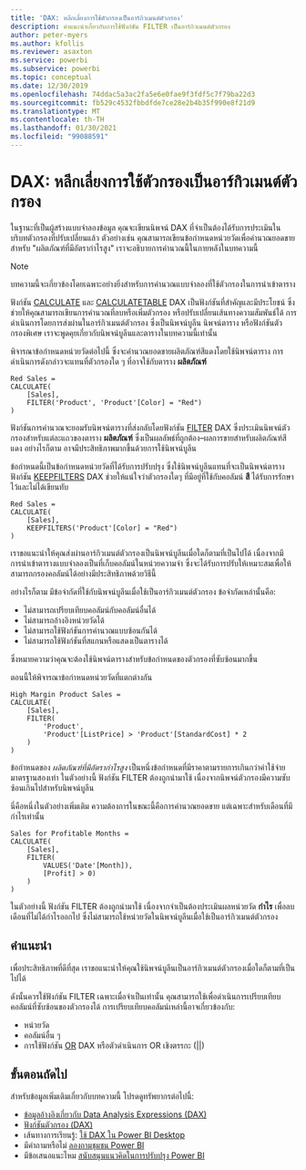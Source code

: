 ```yaml
---
title: 'DAX: หลีกเลี่ยงการใช้ตัวกรองเป็นอาร์กิวเมนต์ตัวกรอง'
description: คำแนะนำเกี่ยวกับการใช้ฟังก์ชัน FILTER เป็นอาร์กิวเมนต์ตัวกรอง
author: peter-myers
ms.author: kfollis
ms.reviewer: asaxton
ms.service: powerbi
ms.subservice: powerbi
ms.topic: conceptual
ms.date: 12/30/2019
ms.openlocfilehash: 74ddac5a3ac2fa5e6e0fae9f3fdf5c7f79ba22d3
ms.sourcegitcommit: fb529c4532fbbdfde7ce28e2b4b35f990e8f21d9
ms.translationtype: MT
ms.contentlocale: th-TH
ms.lasthandoff: 01/30/2021
ms.locfileid: "99088591"
---
```

# <a name="dax-avoid-using-filter-as-a-filter-argument"></a>DAX: หลีกเลี่ยงการใช้ตัวกรองเป็นอาร์กิวเมนต์ตัวกรอง

ในฐานะที่เป็นผู้สร้างแบบจำลองข้อมูล คุณจะเขียนนิพจน์ DAX ที่จำเป็นต้องได้รับการประเมินในบริบทตัวกรองที่ปรับเปลี่ยนแล้ว ตัวอย่างเช่น คุณสามารถเขียนข้อกำหนดหน่วยวัดเพื่อคำนวณยอดขายสำหรับ "ผลิตภัณฑ์ที่มีอัตรากำไรสูง" เราจะอธิบายการคำนวณนี้ในภายหลังในบทความนี้

> [!NOTE]
> บทความนี้จะเกี่ยวข้องโดยเฉพาะอย่างยิ่งสำหรับการคำนวณแบบจำลองที่ใช้ตัวกรองในการนำเข้าตาราง

ฟังก์ชัน [CALCULATE](/dax/calculate-function-dax) และ [CALCULATETABLE](/dax/calculatetable-function-dax) DAX เป็นฟังก์ชันที่สำคัญและมีประโยชน์ ซึ่งช่วยให้คุณสามารถเขียนการคำนวณที่ลบหรือเพิ่มตัวกรอง หรือปรับเปลี่ยนเส้นทางความสัมพันธ์ได้ การดำเนินการโดยการส่งผ่านในอาร์กิวเมนต์ตัวกรอง ซึ่งเป็นนิพจน์บูลีน นิพจน์ตาราง หรือฟังก์ชันตัวกรองพิเศษ เราจะพูดคุยเกี่ยวกับนิพจน์บูลีนและตารางในบทความนี้เท่านั้น

พิจารณาข้อกำหนดหน่วยวัดต่อไปนี้ ซึ่งจะคำนวณยอดขายผลิตภัณฑ์สีแดงโดยใช้นิพจน์ตาราง การดำเนินการดังกล่าวจะแทนที่ตัวกรองใด ๆ ที่อาจใช้กับตาราง **ผลิตภัณฑ์**

```dax
Red Sales =
CALCULATE(
    [Sales],
    FILTER('Product', 'Product'[Color] = "Red")
)
```

ฟังก์ชันการคำนวณจะยอมรับนิพจน์ตารางที่ส่งกลับโดยฟังก์ชัน [FILTER](/dax/filter-function-dax) DAX ซึ่งประเมินนิพจน์ตัวกรองสำหรับแต่ละแถวของตาราง **ผลิตภัณฑ์** ซึ่งเป็นผลลัพธ์ที่ถูกต้อง–ผลการขายสำหรับผลิตภัณฑ์สีแดง อย่างไรก็ตาม อาจมีประสิทธิภาพมากขึ้นด้วยการใช้นิพจน์บูลีน

ข้อกำหนดนี้เป็นข้อกำหนดหน่วยวัดที่ได้รับการปรับปรุง ซึ่งใช้นิพจน์บูลีนแทนที่จะเป็นนิพจน์ตาราง ฟังก์ชัน [KEEPFILTERS](/dax/keepfilters-function-dax) DAX ช่วยให้แน่ใจว่าตัวกรองใดๆ ที่มีอยู่ที่ใช้กับคอลัมน์ **สี** ได้รับการรักษาไว้และไม่ได้เขียนทับ

```dax
Red Sales =
CALCULATE(
    [Sales],
    KEEPFILTERS('Product'[Color] = "Red")
)
```

เราขอแนะนำให้คุณส่งผ่านอาร์กิวเมนต์ตัวกรองเป็นนิพจน์บูลีนเมื่อใดก็ตามที่เป็นไปได้ เนื่องจากมีการนำเข้าตารางแบบจำลองเป็นที่เก็บคอลัมน์ในหน่วยความจำ ซึ่งจะได้รับการปรับให้เหมาะสมเพื่อให้สามารถกรองคอลัมน์ได้อย่างมีประสิทธิภาพด้วยวิธีนี้

อย่างไรก็ตาม มีข้อจำกัดที่ใช้กับนิพจน์บูลีนเมื่อใช้เป็นอาร์กิวเมนต์ตัวกรอง ข้อจำกัดเหล่านั้นคือ:

- ไม่สามารถเปรียบเทียบคอลัมน์กับคอลัมน์อื่นได้
- ไม่สามารถอ้างอิงหน่วยวัดได้
- ไม่สามารถใช้ฟังก์ชันการคำนวณแบบซ้อนกันได้
- ไม่สามารถใช้ฟังก์ชันที่สแกนหรือแสดงเป็นตารางได้

ซึ่งหมายความว่าคุณจะต้องใช้นิพจน์ตารางสำหรับข้อกำหนดของตัวกรองที่ซับซ้อนมากขึ้น

ตอนนี้ให้พิจารณาข้อกำหนดหน่วยวัดที่แตกต่างกัน

```dax
High Margin Product Sales =
CALCULATE(
    [Sales],
    FILTER(
        'Product',
        'Product'[ListPrice] > 'Product'[StandardCost] * 2
    )
)
```

ข้อกำหนดของ _ผลิตภัณฑ์ที่มีอัตรากำไรสูง_ เป็นหนึ่งข้อกำหนดที่มีราคาตามรายการเกินกว่าค่าใช้จ่ายมาตรฐานสองเท่า ในตัวอย่างนี้ ฟังก์ชัน FILTER ต้องถูกนำมาใช้ เนื่องจากนิพจน์ตัวกรองมีความซับซ้อนเกินไปสำหรับนิพจน์บูลีน

นี่คือหนึ่งในตัวอย่างเพิ่มเติม ความต้องการในขณะนี้คือการคำนวณยอดขาย แต่เฉพาะสำหรับเดือนที่มีกำไรเท่านั้น

```dax
Sales for Profitable Months =
CALCULATE(
    [Sales],
    FILTER(
        VALUES('Date'[Month]),
        [Profit] > 0)
    )
)
```

ในตัวอย่างนี้ ฟังก์ชัน FILTER ต้องถูกนำมาใช้ เนื่องจากจำเป็นต้องประเมินผลหน่วยวัด **กำไร** เพื่อลบเดือนที่ไม่ได้กำไรออกไป ซึ่งไม่สามารถใช้หน่วยวัดในนิพจน์บูลีนเมื่อใช้เป็นอาร์กิวเมนต์ตัวกรอง

## <a name="recommendations"></a>คำแนะนำ

เพื่อประสิทธิภาพที่ดีที่สุด เราขอแนะนำให้คุณใช้นิพจน์บูลีนเป็นอาร์กิวเมนต์ตัวกรองเมื่อใดก็ตามที่เป็นไปได้

ดังนั้นควรใช้ฟังก์ชัน FILTER เฉพาะเมื่อจำเป็นเท่านั้น คุณสามารถใช้เพื่อดำเนินการเปรียบเทียบคอลัมน์ที่ซับซ้อนของตัวกรองได้ การเปรียบเทียบคอลัมน์เหล่านี้อาจเกี่ยวข้องกับ:

- หน่วยวัด
- คอลัมน์อื่น ๆ
- การใช้ฟังก์ชัน [OR](/dax/or-function-dax) DAX หรือตัวดำเนินการ OR เชิงตรรกะ (||)

## <a name="next-steps"></a>ขั้นตอนถัดไป

สำหรับข้อมูลเพิ่มเติมเกี่ยวกับบทความนี้ โปรดดูทรัพยากรต่อไปนี้:

- [ข้อมูลอ้างอิงเกี่ยวกับ Data Analysis Expressions (DAX)](/dax/)
- [ฟังก์ชันตัวกรอง (DAX)](/dax/filter-function-dax)
- เส้นทางการเรียนรู้: [ใช้ DAX ใน Power BI Desktop](/learn/paths/dax-power-bi/)
- มีคำถามหรือไม่ [ลองถามชุมชน Power BI](https://community.powerbi.com/)
- มีข้อเสนอแนะไหม [สนับสนุนแนวคิดในการปรับปรุง Power BI](https://ideas.powerbi.com)